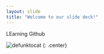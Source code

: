 ```yaml
---
layout: slide
title: "Welcome to our slide deck!"
---
```


LEarning Github

![defunktocat](https://octodex.github.com/images/defunktocat.png)
{: .center}
